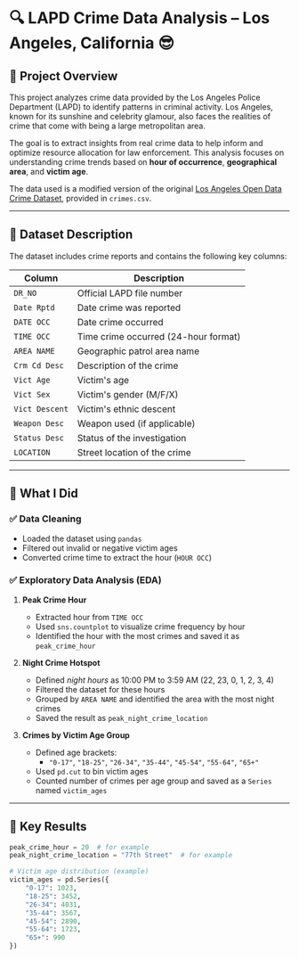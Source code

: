 # 🔍 LAPD Crime Data Analysis – Los Angeles, California 😎

## 📘 Project Overview

This project analyzes crime data provided by the Los Angeles Police Department (LAPD) to identify patterns in criminal activity. Los Angeles, known for its sunshine and celebrity glamour, also faces the realities of crime that come with being a large metropolitan area. 

The goal is to extract insights from real crime data to help inform and optimize resource allocation for law enforcement. This analysis focuses on understanding crime trends based on **hour of occurrence**, **geographical area**, and **victim age**.

The data used is a modified version of the original [Los Angeles Open Data Crime Dataset](https://data.lacity.org/), provided in `crimes.csv`.

---

## 📂 Dataset Description

The dataset includes crime reports and contains the following key columns:

| Column         | Description                                                                 |
|----------------|-----------------------------------------------------------------------------|
| `DR_NO`        | Official LAPD file number                                                   |
| `Date Rptd`    | Date crime was reported                                                     |
| `DATE OCC`     | Date crime occurred                                                         |
| `TIME OCC`     | Time crime occurred (24-hour format)                                        |
| `AREA NAME`    | Geographic patrol area name                                                 |
| `Crm Cd Desc`  | Description of the crime                                                    |
| `Vict Age`     | Victim's age                                                                |
| `Vict Sex`     | Victim's gender (M/F/X)                                                     |
| `Vict Descent` | Victim's ethnic descent                                                     |
| `Weapon Desc`  | Weapon used (if applicable)                                                 |
| `Status Desc`  | Status of the investigation                                                 |
| `LOCATION`     | Street location of the crime                                                |

---

## 🧪 What I Did

### ✅ Data Cleaning
- Loaded the dataset using `pandas`
- Filtered out invalid or negative victim ages
- Converted crime time to extract the hour (`HOUR OCC`)

### ✅ Exploratory Data Analysis (EDA)
1. **Peak Crime Hour**
   - Extracted hour from `TIME OCC`
   - Used `sns.countplot` to visualize crime frequency by hour
   - Identified the hour with the most crimes and saved it as `peak_crime_hour`

2. **Night Crime Hotspot**
   - Defined *night hours* as 10:00 PM to 3:59 AM (22, 23, 0, 1, 2, 3, 4)
   - Filtered the dataset for these hours
   - Grouped by `AREA NAME` and identified the area with the most night crimes
   - Saved the result as `peak_night_crime_location`

3. **Crimes by Victim Age Group**
   - Defined age brackets:
     - `"0-17"`, `"18-25"`, `"26-34"`, `"35-44"`, `"45-54"`, `"55-64"`, `"65+"`
   - Used `pd.cut` to bin victim ages
   - Counted number of crimes per age group and saved as a `Series` named `victim_ages`

---

## 🧾 Key Results

```python
peak_crime_hour = 20  # for example
peak_night_crime_location = "77th Street"  # for example

# Victim age distribution (example)
victim_ages = pd.Series({
    "0-17": 1023,
    "18-25": 3452,
    "26-34": 4031,
    "35-44": 3567,
    "45-54": 2890,
    "55-64": 1723,
    "65+": 990
})
